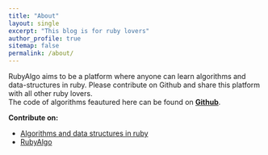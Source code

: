 ```yaml
---
title: "About"
layout: single
excerpt: "This blog is for ruby lovers"
author_profile: true
sitemap: false
permalink: /about/
---
```


RubyAlgo aims to be a platform where anyone can learn algorithms and data-structures in ruby. 
Please contribute on Github and share this platform with all other ruby lovers.<br/>
The code of algorithms feautured here can be found on <a href="https://github.com/kumar91gopi/Algorithms-and-Data-Structures-in-Ruby"><b>Github</b></a>.


**Contribute on:**

* [Algorithms and data structures in ruby](https://github.com/kumar91gopi/Algorithms-and-Data-Structures-in-Ruby)
* [RubyAlgo](https://github.com/RubyAlgo)



